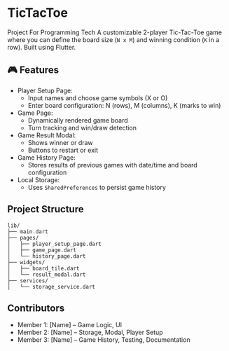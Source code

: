 # TicTacToe
Project For Programming Tech
A customizable 2-player Tic-Tac-Toe game where you can define the board size (`N x M`) and winning condition (`K` in a row). Built using Flutter.

## 🎮 Features
- Player Setup Page:
  - Input names and choose game symbols (X or O)
  - Enter board configuration: N (rows), M (columns), K (marks to win)
- Game Page:
  - Dynamically rendered game board
  - Turn tracking and win/draw detection
- Game Result Modal:
  - Shows winner or draw
  - Buttons to restart or exit
- Game History Page:
  - Stores results of previous games with date/time and board configuration
- Local Storage:
  - Uses `SharedPreferences` to persist game history

##  Project Structure
```
lib/
├── main.dart
├── pages/
│   ├── player_setup_page.dart
│   ├── game_page.dart
│   └── history_page.dart
├── widgets/
│   ├── board_tile.dart
│   └── result_modal.dart
├── services/
│   └── storage_service.dart
```

##  Contributors
- Member 1: [Name] – Game Logic, UI
- Member 2: [Name] – Storage, Modal, Player Setup
- Member 3: [Name] – Game History, Testing, Documentation
